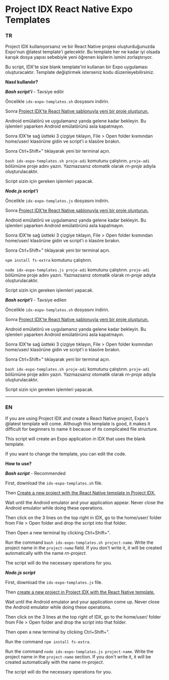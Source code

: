 # Project IDX React Native Expo Templates
<h3>TR</h3>

Project IDX kullanıyorsanız ve bir React Native projesi oluşturduğunuzda Expo'nun @latest template'i gelecektir.
Bu template her ne kadar iyi olsada karışık dosya yapısı sebebiyle yeni öğrenen kişilerin ismini zorlaştırıyor.

Bu script, IDX'te size blank template'ini kullanan bir Expo uygulaması oluşturacaktır.
Template değiştirmek isterseniz kodu düzenleyebilirsiniz.

**Nasıl kullanılır?**

_**Bash script'i**_ - Tavsiye edilir

Öncelikle <code>idx-expo-templates.sh</code> dosyasını indirin.

<p>Sonra <a href="https://idx.google.com/new/react-native">Project IDX'te React Native şablonuyla yeni bir proje oluşturun.</a></p>

Android emülatörü ve uygulamanız yanda gelene kadar bekleyin. Bu işlemleri yaparken Android emülatörünü asla kapatmayın.

Sonra IDX'te sağ üstteki 3 çizgiye tıklayın, File > Open folder kısmından home/user/ klasörüne gidin ve script'i o klasöre bırakın.

Sonra Ctrl+Shift+" tıklayarak yeni bir terminal açın.

<code>bash idx-expo-templates.sh proje-adi</code> komutunu çalıştırın. <code>proje-adi</code> bölümüne proje adını yazın. Yazmazsanız otomatik olarak _rn-proje_ adıyla oluşturulacaktır.

Script sizin için gereken işlemleri yapacak.

_**Node.js script'i**_

Öncelikle <code>idx-expo-templates.js</code> dosyasını indirin.

<p>Sonra <a href="https://idx.google.com/new/react-native">Project IDX'te React Native şablonuyla yeni bir proje oluşturun.</a></p>

Android emülatörü ve uygulamanız yanda gelene kadar bekleyin. Bu işlemleri yaparken Android emülatörünü asla kapatmayın.

Sonra IDX'te sağ üstteki 3 çizgiye tıklayın, File > Open folder kısmından home/user/ klasörüne gidin ve script'i o klasöre bırakın.

Sonra Ctrl+Shift+" tıklayarak yeni bir terminal açın.

<code>npm install fs-extra</code> komutunu çalıştırın.

<code>node idx-expo-templates.js proje-adi</code> komutunu çalıştırın. <code>proje-adi</code> bölümüne proje adını yazın. Yazmazsanız otomatik olarak _rn-proje_ adıyla oluşturulacaktır.

Script sizin için gereken işlemleri yapacak.

_**Bash script'i**_ - Tavsiye edilen

Öncelikle <code>idx-expo-templates.sh</code> dosyasını indirin.

<p>Sonra <a href="https://idx.google.com/new/react-native">Project IDX'te React Native şablonuyla yeni bir proje oluşturun.</a></p>

Android emülatörü ve uygulamanız yanda gelene kadar bekleyin. Bu işlemleri yaparken Android emülatörünü asla kapatmayın.

Sonra IDX'te sağ üstteki 3 çizgiye tıklayın, File > Open folder kısmından home/user/ klasörüne gidin ve script'i o klasöre bırakın.

Sonra Ctrl+Shift+" tıklayarak yeni bir terminal açın.

<code>bash idx-expo-templates.sh proje-adi</code> komutunu çalıştırın. <code>proje-adi</code> bölümüne proje adını yazın. Yazmazsanız otomatik olarak _rn-proje_ adıyla oluşturulacaktır.

Script sizin için gereken işlemleri yapacak.

----

<h3>EN</h3>

If you are using Project IDX and create a React Native project, Expo's @latest template will come.
Although this template is good, it makes it difficult for beginners to name it because of its complicated file structure.

This script will create an Expo application in IDX that uses the blank template.

If you want to change the template, you can edit the code.

**How ​​to use?**

_**Bash script**_ - Recommended

First, download the <code>idx-expo-templates.sh</code> file.

<p>Then <a href="https://idx.google.com/new/react-native">Create a new project with the React Native template in Project IDX.</a></p>

Wait until the Android emulator and your application appear. Never close the Android emulator while doing these operations.

Then click on the 3 lines on the top right in IDX, go to the home/user/ folder from File > Open folder and drop the script into that folder.

Then Open a new terminal by clicking Ctrl+Shift+".

Run the command <code>bash idx-expo-templates.sh project-name</code>. Write the project name in the <code>project-name</code> field. If you don't write it, it will be created automatically with the name _rn-project_.

The script will do the necessary operations for you.


_**Node.js script**_

First, download the <code>idx-expo-templates.js</code> file.

<p>Then <a href="https://idx.google.com/new/react-native">create a new project in Project IDX with the React Native template.</a></p>

Wait until the Android emulator and your application come up. Never close the Android emulator while doing these operations.

Then click on the 3 lines at the top right of IDX, go to the home/user/ folder from File > Open folder and drop the script into that folder.

Then open a new terminal by clicking Ctrl+Shift+".

Run the command <code>npm install fs-extra</code>.

Run the command <code>node idx-expo-templates.js project-name</code>. Write the project name in the <code>project-name</code> section. If you don't write it, it will be created automatically with the name _rn-project_.

The script will do the necessary operations for you.

